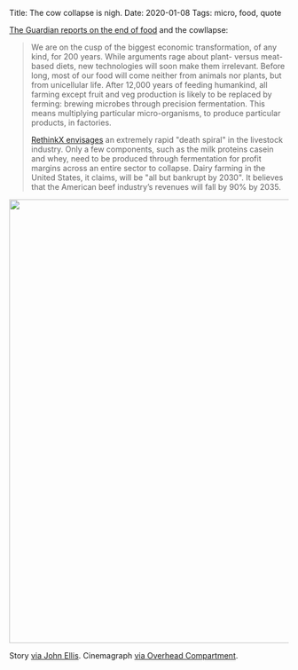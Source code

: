 Title: The cow collapse is nigh.
Date: 2020-01-08
Tags: micro, food, quote

[The Guardian reports on the end of food](https://www.theguardian.com/commentisfree/2020/jan/08/lab-grown-food-destroy-farming-save-planet) and the cowllapse:

> We are on the cusp of the biggest economic transformation, of any kind, for 200 years. While arguments rage about plant- versus meat-based diets, new technologies will soon make them irrelevant. Before long, most of our food will come neither from animals nor plants, but from unicellular life. After 12,000 years of feeding humankind, all farming except fruit and veg production is likely to be replaced by ferming: brewing microbes through precision fermentation. This means multiplying particular micro-organisms, to produce particular products, in factories.
> 
> [RethinkX envisages](https://www.rethinkx.com/food-and-agriculture) an extremely rapid "death spiral" in the livestock industry. Only a few components, such as the milk proteins casein and whey, need to be produced through fermentation for profit margins across an entire sector to collapse. Dairy farming in the United States, it claims, will be "all but bankrupt by 2030". It believes that the American beef industry’s revenues will fall by 90% by 2035.

<img src="/media/images/2001_a_space_odyssey-nom_nom.gif" width="800">

Story [via John Ellis](https://newsitems.substack.com/p/ferming). Cinemagraph [via Overhead Compartment](https://www.overheadcompartment.org/a-series-of-minimalist-cinemagraphs-from-stanley-kubricks-1968-masterpiece-2001-a-space-odyssey/).
